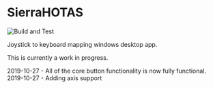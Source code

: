 # SierraHOTAS
![Build and Test](https://github.com/joekolodz/SierraHOTAS/workflows/Build%20and%20Test/badge.svg)

Joystick to keyboard mapping windows desktop app.

This is currently a work in progress.

2019-10-27 - All of the core button functionality is now fully functional. 
2019-10-27 - Adding axis support
